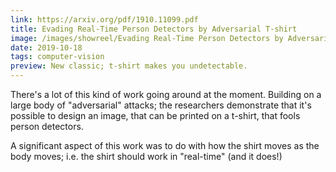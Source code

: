 ```yaml
---
link: https://arxiv.org/pdf/1910.11099.pdf
title: Evading Real-Time Person Detectors by Adversarial T-shirt
image: /images/showreel/Evading Real-Time Person Detectors by Adversarial T-shirt.jpg
date: 2019-10-18
tags: computer-vision
preview: New classic; t-shirt makes you undetectable.
---
```


There's a lot of this kind of work going around at the moment. Building on a
large body of "adversarial" attacks; the researchers demonstrate that it's
possible to design an image, that can be printed on a t-shirt, that fools
person detectors.

A significant aspect of this work was to do with how the shirt moves as the
body moves; i.e. the shirt should work in "real-time" (and it does!)
